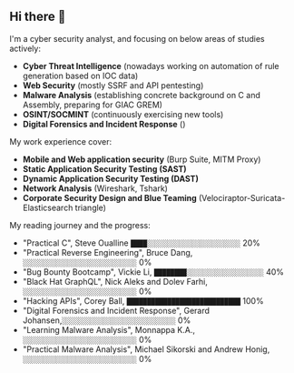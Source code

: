 ## Hi there 👋

I'm a cyber security analyst, and focusing on below areas of studies actively:
* **Cyber Threat Intelligence** (nowadays working on automation of rule generation based on IOC data)
* **Web Security** (mostly SSRF and API pentesting)
* **Malware Analysis** (establishing concrete background on C and Assembly, preparing for GIAC GREM)
* **OSINT/SOCMINT** (continuously exercising new tools)
* **Digital Forensics and Incident Response** ()

My work experience cover:
* **Mobile and Web application security** (Burp Suite, MITM Proxy)
* **Static Application Security Testing (SAST)**
* **Dynamic Application Security Testing (DAST)**
* **Network Analysis** (Wireshark, Tshark)
* **Corporate Security Design and Blue Teaming** (Velociraptor-Suricata-Elasticsearch triangle)

My reading journey and the progress:
- "Practical C", Steve Oualline `████░░░░░░░░░░░░░░░░░░░░░░░` 20%
- "Practical Reverse Engineering", Bruce Dang, `░░░░░░░░░░░░░░░░░░░░░░░░░░░░` 0%
- "Bug Bounty Bootcamp", Vickie Li, `████████░░░░░░░░░░░░░░░░░░░` 40%
- "Black Hat GraphQL", Nick Aleks and Dolev Farhi, `░░░░░░░░░░░░░░░░░░░░░░░░░░░░` 0%
- "Hacking APIs", Corey Ball, `████████████████████████████` 100%
- "Digital Forensics and Incident Response", Gerard Johansen,`░░░░░░░░░░░░░░░░░░░░░░░░░░░░` 0%
- "Learning Malware Analysis", Monnappa K.A., `░░░░░░░░░░░░░░░░░░░░░░░░░░░░` 0%
- "Practical Malware Analysis", Michael Sikorski and Andrew Honig, `░░░░░░░░░░░░░░░░░░░░░░░░░░░░` 0%

<!--
**5ilent5pring/5ilent5pring** is a ✨ _special_ ✨ repository because its `README.md` (this file) appears on your GitHub profile.

Here are some ideas to get you started:

- 🔭 I’m currently working on ...
- 🌱 I’m currently learning ...
- 👯 I’m looking to collaborate on ...
- 🤔 I’m looking for help with ...
- 💬 Ask me about ...
- 📫 How to reach me: ...
- 😄 Pronouns: ...
- ⚡ Fun fact: ...
-->
